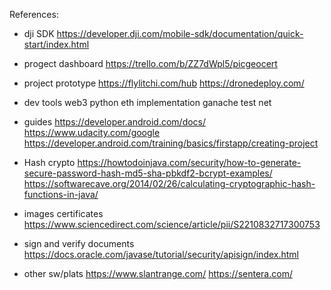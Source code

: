 


References:

- dji SDK
https://developer.dji.com/mobile-sdk/documentation/quick-start/index.html

- progect dashboard
https://trello.com/b/ZZ7dWpl5/picgeocert

- project prototype
https://flylitchi.com/hub
https://dronedeploy.com/


- dev tools
web3 python eth implementation
ganache test net

- guides
https://developer.android.com/docs/
https://www.udacity.com/google
https://developer.android.com/training/basics/firstapp/creating-project


- Hash crypto
https://howtodoinjava.com/security/how-to-generate-secure-password-hash-md5-sha-pbkdf2-bcrypt-examples/
https://softwarecave.org/2014/02/26/calculating-cryptographic-hash-functions-in-java/

- images certificates
https://www.sciencedirect.com/science/article/pii/S2210832717300753

- sign and verify documents
https://docs.oracle.com/javase/tutorial/security/apisign/index.html


- other sw/plats
https://www.slantrange.com/
https://sentera.com/



